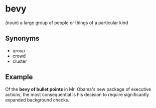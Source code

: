 # bevy

(noun) a large group of people or things of a particular kind

## Synonyms

+ group
+ crowd
+ cluster

## Example

Of the **bevy of bullet points** in Mr. Obama's new package of executive actions, the most consequential is his decision to require significantly expanded background checks.
